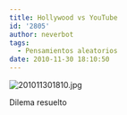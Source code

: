 ```yaml
---
title: Hollywood vs YouTube
id: '2805'
author: neverbot
tags:
  - Pensamientos aleatorios
date: 2010-11-30 18:10:50
---
```


![201011301810.jpg](./201011301810.jpg)

Dilema resuelto